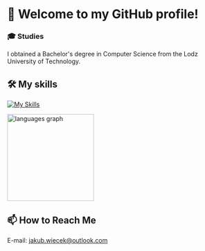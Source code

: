 <h1>👋 Welcome to my GitHub profile!</h1>

<h3>🎓 Studies</h3>
I obtained a Bachelor's degree in Computer Science from the Lodz University of Technology.


## 🛠️ My skills
[![My Skills](https://skillicons.dev/icons?i=nodejs,react,redux,typescript,flutter,cs,azure,python,java,spring,mysql,postgres,mongodb,css,c,cpp,figma,postman)](https://skillicons.dev)

<div align="left">
  <img src="https://github-readme-stats.vercel.app/api/top-langs?username=kubator00&locale=en&hide_title=false&layout=compact&card_width=320&langs_count=10&theme=github_dark&hide_border=true&order=2" height="200" alt="languages graph"  />
</div>

## 📫 How to Reach Me 
E-mail: jakub.wiecek@outlook.com <br><br>
